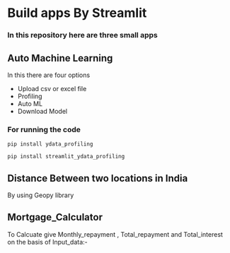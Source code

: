 # Build apps By Streamlit 

### In this repository here are three small apps 

## Auto Machine Learning
In this there are four options
* Upload csv or excel file
* Profiling
* Auto ML
* Download Model
### For running the code 
```
pip install ydata_profiling
```
```
pip install streamlit_ydata_profiling
```
## Distance Between two locations in India
By using Geopy library

## Mortgage_Calculator
To Calcuate give Monthly_repayment , Total_repayment and Total_interest
on the basis of Input_data:-
